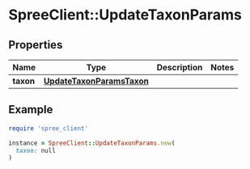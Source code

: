 # SpreeClient::UpdateTaxonParams

## Properties

| Name | Type | Description | Notes |
| ---- | ---- | ----------- | ----- |
| **taxon** | [**UpdateTaxonParamsTaxon**](UpdateTaxonParamsTaxon.md) |  |  |

## Example

```ruby
require 'spree_client'

instance = SpreeClient::UpdateTaxonParams.new(
  taxon: null
)
```

